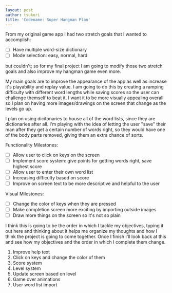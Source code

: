 ```yaml
---
layout: post
author: tsukori
title: 'Codename: Super Hangman Plan'
---
```


From my original game app I had two stretch goals that I wanted to accomplish:

- [ ] Have multiple word-size dictionary
- [ ] Mode selection: easy, normal, hard

but couldn't; so for my final project I am going to modify those two stretch goals and also improve my hangman game even more.

My main goals are to improve the appearance of the app as well as increase it's playability and replay value. I am going to do this by creating a ramping difficulty with different word lengths while saving scores so the user can challenge themself to beat it. I want it to be more visually appealing overall so I plan on having more images/drawings on the screen that change as the levels go up. 

I plan on using dicitonaries to house all of the word lists, since they are dictionaries after all. I'm playing with the idea of letting the user "save" their man after they get a certain number of words right, so they would have one of the body parts removed, giving them an extra chance of sorts.

Functionality Milestones: 

- [ ] Allow user to click on keys on the screen
- [ ] Implement score system: give points for getting words right, save highest score
- [ ] Allow user to enter their own word list
- [ ] Increasing difficulty based on score
- [ ] Improve on screen text to be more descriptive and helpful to the user

Visual Milestones: 

- [ ] Change the color of keys when they are pressed
- [ ] Make completion screen more exciting by importing outside images
- [ ] Draw more things on the screen so it's not so plain

I think this is going to be the order in which I tackle my objectives, typing it out here and thinking about it helps me organize my thoughts and how I think the project is going to come together. Once I finish I'll look back at this and see how my objectives and the order in which I complete them change. 
1. Improve help text
2. Click on keys and change the color of them
3. Score system 
4. Level system
5. Update screen based on level
6. Game over animations
7. User word list import
